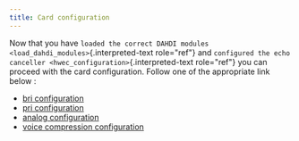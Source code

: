 ```yaml
---
title: Card configuration
---
```


Now that you have
`loaded the correct DAHDI modules <load_dahdi_modules>`{.interpreted-text
role="ref"} and
`configured the echo canceller <hwec_configuration>`{.interpreted-text
role="ref"} you can proceed with the card configuration. Follow one of
the appropriate link below :

- [bri configuration](/uc-doc/administration/hardware/bri_configuration)
- [pri configuration](/uc-doc/administration/hardware/pri_configuration)
- [analog configuration](/uc-doc/administration/hardware/analog_configuration)
- [voice compression configuration](/uc-doc/administration/hardware/voice_compression_configuration)
